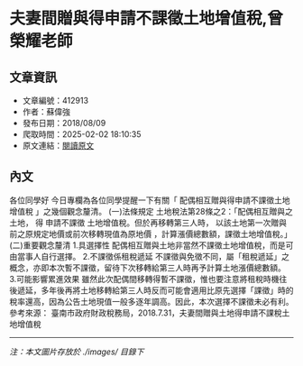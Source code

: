 # 夫妻間贈與得申請不課徵土地增值稅,曾榮耀老師

## 文章資訊
- 文章編號：412913
- 作者：蘇偉強
- 發布日期：2018/08/09
- 爬取時間：2025-02-02 18:10:35
- 原文連結：[閱讀原文](https://real-estate.get.com.tw/Columns/detail.aspx?no=412913)

## 內文
各位同學好
今日專欄為各位同學提醒一下有關「
配偶相互贈與得申請不課徵土地增值稅
」之幾個觀念釐清。
(一)法條規定
土地稅法第28條之2：「配偶相互贈與之土地，
得
申請不課徵
土地增值稅。但於再移轉第三人時，
以該土地第一次贈與前之原規定地價或前次移轉現值為原地價
，計算漲價總數額，課徵土地增值稅。」
(二)重要觀念釐清
1.具選擇性
配偶相互贈與土地非當然不課徵土地增值稅，而是可由當事人自行選擇。
2.不課徵係租稅遞延
不課徵與免徵不同，屬「租稅遞延」之概念，亦即本次暫不課徵，留待下次移轉給第三人時再予計算土地漲價總數額。
3.可能影響累進效果
雖然此次配偶間移轉得暫不課徵，惟也要注意將租稅時機往後遞延，多年後再將土地移轉給第三人時反而可能會適用比原先選擇「課徵」時的稅率還高，因為公告土地現值一般多逐年調高。因此，本次選擇不課徵未必有利。
參考來源：
臺南市政府財政稅務局，2018.7.31，夫妻間贈與土地得申請不課稅土地增值稅

---
*注：本文圖片存放於 ./images/ 目錄下*
